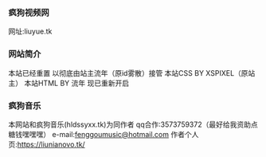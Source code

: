 ### 疯狗视频网

网址:liuyue.tk

### 网站简介

本站已经重置 以彻底由站主流年（原id雾散）接管
本站CSS BY XSPIXEL（原站主）
本站HTML BY 流年
现已重新开启

### 疯狗音乐

本网站和疯狗音乐(hldssyxx.tk)为同作者
qq合作:3573759372（最好给我资助点糖钱嘿嘿嘿）
e-mail:fenggoumusic@hotmail.com
作者个人页:https://liunianovo.tk/
